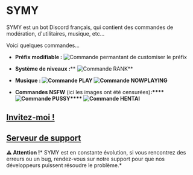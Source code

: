 # SYMY

SYMY est un bot Discord français, qui contient des commandes de modération, d'utilitaires, musique, etc...

Voici quelques commandes...

-   **Préfix modifiable :**
    ![Commande permantant de customiser le préfix](https://media.discordapp.net/attachments/645648108629524557/792906669688356924/unknown.png)

-   **Système de niveaux :****
    ![Commande RANK](https://media.discordapp.net/attachments/645648108629524557/792905887819628554/unknown.png)**
-   **Musique :
    ![Commande PLAY](https://media.discordapp.net/attachments/645648108629524557/792907723455856640/unknown.png?width=512&height=473)
    ![Commande NOWPLAYING](https://media.discordapp.net/attachments/645648108629524557/792908229835358219/unknown.png)**
-   **Commandes NSFW** (ici les images ont été censurées)**:****
    ![Commande PUSSY](https://media.discordapp.net/attachments/761511424723517465/805127426555904000/1-modif.png)****
    ![Commande HENTAI](https://media.discordapp.net/attachments/761511424723517465/805127440443506758/2-modif.png)**

**[Invitez-moi !](https://discord.com/oauth2/authorize?client_id=680215834719027230&scope=bot&permissions=2113400319 "Invitation de SYMY")**
--------------------------------------------------------------------------------------------------------------------------------------------

[**Serveur de support**](https://discord.gg/4faGw95aGp "Serveur Discord de support")
------------------------------------------------------------------------------------

**⚠️ Attention !***
SYMY est en constante évolution, si vous rencontrez des erreurs ou un bug, rendez-vous sur notre support pour que nos développeurs puissent résoudre le problème.*
